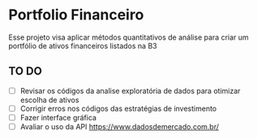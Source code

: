 # Portfolio Financeiro
Esse projeto visa aplicar métodos quantitativos de análise para criar um portfólio de ativos financeiros listados na B3 

## TO DO

- [ ] Revisar os códigos da analise exploratória de dados para otimizar escolha de ativos
- [ ] Corrigir erros nos códigos das estratégias de investimento
- [ ] Fazer interface gráfica
- [ ] Avaliar o uso da API <https://www.dadosdemercado.com.br/>
